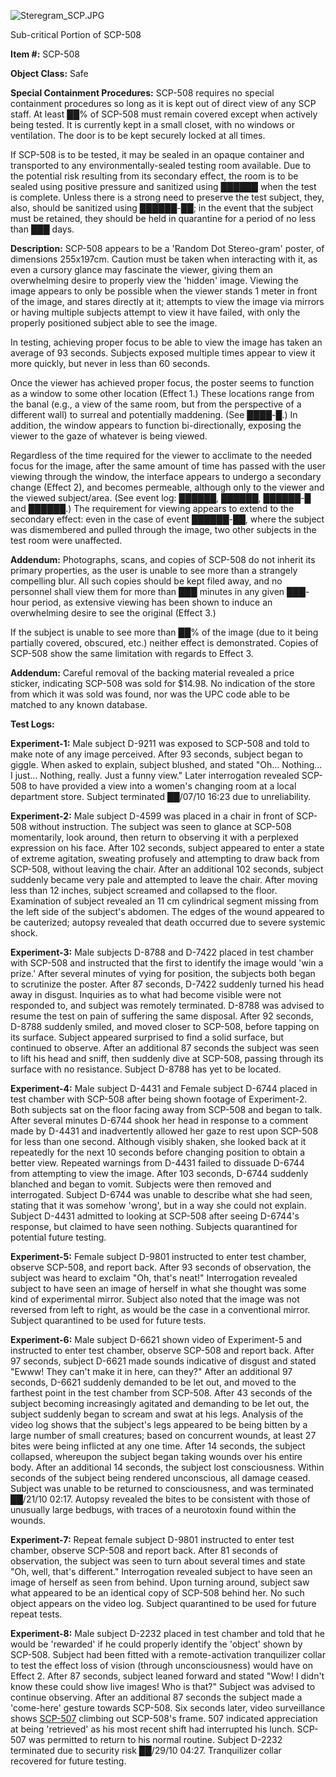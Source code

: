 ![Steregram_SCP.JPG](http://scp-wiki.wikidot.com/local--files/scp-508/Steregram_SCP.JPG)

Sub-critical Portion of SCP-508

**Item #:** SCP-508

**Object Class:** Safe

**Special Containment Procedures:** SCP-508 requires no special containment procedures so long as it is kept out of direct view of any SCP staff. At least ██% of SCP-508 must remain covered except when actively being tested. It is currently kept in a small closet, with no windows or ventilation. The door is to be kept securely locked at all times.

If SCP-508 is to be tested, it may be sealed in an opaque container and transported to any environmentally-sealed testing room available. Due to the potential risk resulting from its secondary effect, the room is to be sealed using positive pressure and sanitized using ██████ when the test is complete. Unless there is a strong need to preserve the test subject, they, also, should be sanitized using ██████-██; in the event that the subject must be retained, they should be held in quarantine for a period of no less than ███ days.

**Description:** SCP-508 appears to be a 'Random Dot Stereo-gram' poster, of dimensions 255x197cm. Caution must be taken when interacting with it, as even a cursory glance may fascinate the viewer, giving them an overwhelming desire to properly view the 'hidden' image. Viewing the image appears to only be possible when the viewer stands 1 meter in front of the image, and stares directly at it; attempts to view the image via mirrors or having multiple subjects attempt to view it have failed, with only the properly positioned subject able to see the image.

In testing, achieving proper focus to be able to view the image has taken an average of 93 seconds. Subjects exposed multiple times appear to view it more quickly, but never in less than 60 seconds.

Once the viewer has achieved proper focus, the poster seems to function as a window to some other location (Effect 1.) These locations range from the banal (e.g., a view of the same room, but from the perspective of a different wall) to surreal and potentially maddening. (See ████-█.) In addition, the window appears to function bi-directionally, exposing the viewer to the gaze of whatever is being viewed.

Regardless of the time required for the viewer to acclimate to the needed focus for the image, after the same amount of time has passed with the user viewing through the window, the interface appears to undergo a secondary change (Effect 2), and becomes permeable, although only to the viewer and the viewed subject/area. (See event log: ██████, ██████, ██████-█ and ██████.) The requirement for viewing appears to extend to the secondary effect: even in the case of event ██████-██, where the subject was dismembered and pulled through the image, two other subjects in the test room were unaffected.

**Addendum:** Photographs, scans, and copies of SCP-508 do not inherit its primary properties, as the user is unable to see more than a strangely compelling blur. All such copies should be kept filed away, and no personnel shall view them for more than ███ minutes in any given ███-hour period, as extensive viewing has been shown to induce an overwhelming desire to see the original (Effect 3.)

If the subject is unable to see more than ██% of the image (due to it being partially covered, obscured, etc.) neither effect is demonstrated. Copies of SCP-508 show the same limitation with regards to Effect 3.

**Addendum:** Careful removal of the backing material revealed a price sticker, indicating SCP-508 was sold for $14.98. No indication of the store from which it was sold was found, nor was the UPC code able to be matched to any known database.

**Test Logs:**

**Experiment-1:** Male subject D-9211 was exposed to SCP-508 and told to make note of any image perceived. After 93 seconds, subject began to giggle. When asked to explain, subject blushed, and stated "Oh… Nothing… I just… Nothing, really. Just a funny view." Later interrogation revealed SCP-508 to have provided a view into a women's changing room at a local department store. Subject terminated ██/07/10 16:23 due to unreliability.

**Experiment-2:** Male subject D-4599 was placed in a chair in front of SCP-508 without instruction. The subject was seen to glance at SCP-508 momentarily, look around, then return to observing it with a perplexed expression on his face. After 102 seconds, subject appeared to enter a state of extreme agitation, sweating profusely and attempting to draw back from SCP-508, without leaving the chair. After an additional 102 seconds, subject suddenly became very pale and attempted to leave the chair. After moving less than 12 inches, subject screamed and collapsed to the floor. Examination of subject revealed an 11 cm cylindrical segment missing from the left side of the subject's abdomen. The edges of the wound appeared to be cauterized; autopsy revealed that death occurred due to severe systemic shock.

**Experiment-3:** Male subjects D-8788 and D-7422 placed in test chamber with SCP-508 and instructed that the first to identify the image would 'win a prize.' After several minutes of vying for position, the subjects both began to scrutinize the poster. After 87 seconds, D-7422 suddenly turned his head away in disgust. Inquiries as to what had become visible were not responded to, and subject was remotely terminated. D-8788 was advised to resume the test on pain of suffering the same disposal. After 92 seconds, D-8788 suddenly smiled, and moved closer to SCP-508, before tapping on its surface. Subject appeared surprised to find a solid surface, but continued to observe. After an additional 87 seconds the subject was seen to lift his head and sniff, then suddenly dive at SCP-508, passing through its surface with no resistance. Subject D-8788 has yet to be located.

**Experiment-4:** Male subject D-4431 and Female subject D-6744 placed in test chamber with SCP-508 after being shown footage of Experiment-2. Both subjects sat on the floor facing away from SCP-508 and began to talk. After several minutes D-6744 shook her head in response to a comment made by D-4431 and inadvertently allowed her gaze to rest upon SCP-508 for less than one second. Although visibly shaken, she looked back at it repeatedly for the next 10 seconds before changing position to obtain a better view. Repeated warnings from D-4431 failed to dissuade D-6744 from attempting to view the image. After 103 seconds, D-6744 suddenly blanched and began to vomit. Subjects were then removed and interrogated. Subject D-6744 was unable to describe what she had seen, stating that it was somehow 'wrong', but in a way she could not explain. Subject D-4431 admitted to looking at SCP-508 after seeing D-6744's response, but claimed to have seen nothing. Subjects quarantined for potential future testing.

**Experiment-5:** Female subject D-9801 instructed to enter test chamber, observe SCP-508, and report back. After 93 seconds of observation, the subject was heard to exclaim "Oh, that's neat!" Interrogation revealed subject to have seen an image of herself in what she thought was some kind of experimental mirror. Subject also noted that the image was not reversed from left to right, as would be the case in a conventional mirror. Subject quarantined to be used for future tests.

**Experiment-6:** Male subject D-6621 shown video of Experiment-5 and instructed to enter test chamber, observe SCP-508 and report back. After 97 seconds, subject D-6621 made sounds indicative of disgust and stated "Ewww! They can't make it in here, can they?" After an additional 97 seconds, D-6621 suddenly demanded to be let out, and moved to the farthest point in the test chamber from SCP-508. After 43 seconds of the subject becoming increasingly agitated and demanding to be let out, the subject suddenly began to scream and swat at his legs. Analysis of the video log shows that the subject's legs appeared to be being bitten by a large number of small creatures; based on concurrent wounds, at least 27 bites were being inflicted at any one time. After 14 seconds, the subject collapsed, whereupon the subject began taking wounds over his entire body. After an additional 14 seconds, the subject lost consciousness. Within seconds of the subject being rendered unconscious, all damage ceased. Subject was unable to be returned to consciousness, and was terminated ██/21/10 02:17. Autopsy revealed the bites to be consistent with those of unusually large bedbugs, with traces of a neurotoxin found within the wounds.

**Experiment-7:** Repeat female subject D-9801 instructed to enter test chamber, observe SCP-508 and report back. After 81 seconds of observation, the subject was seen to turn about several times and state "Oh, well, that's different." Interrogation revealed subject to have seen an image of herself as seen from behind. Upon turning around, subject saw what appeared to be an identical copy of SCP-508 behind her. No such object appears on the video log. Subject quarantined to be used for future repeat tests.

**Experiment-8:** Male subject D-2232 placed in test chamber and told that he would be 'rewarded' if he could properly identify the 'object' shown by SCP-508. Subject had been fitted with a remote-activation tranquilizer collar to test the effect loss of vision (through unconsciousness) would have on Effect 2. After 87 seconds, subject leaned forward and stated "Wow! I didn't know these could show live images! Who is that?" Subject was advised to continue observing. After an additional 87 seconds the subject made a 'come-here' gesture towards SCP-508. Six seconds later, video surveillance shows [SCP-507](/scp-507) climbing out SCP-508's frame. 507 indicated appreciation at being 'retrieved' as his most recent shift had interrupted his lunch. SCP-507 was permitted to return to his normal routine. Subject D-2232 terminated due to security risk ██/29/10 04:27. Tranquilizer collar recovered for future testing.